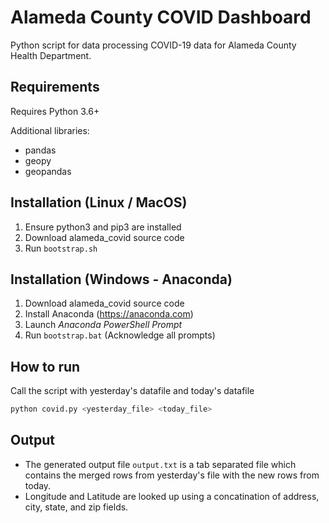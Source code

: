 # Alameda County COVID Dashboard

Python script for data processing COVID-19 data for Alameda County Health Department.

## Requirements
Requires Python 3.6+

Additional libraries:
- pandas
- geopy
- geopandas

## Installation (Linux / MacOS)

1. Ensure python3 and pip3 are installed
2. Download alameda_covid source code
3. Run `bootstrap.sh`

## Installation (Windows - Anaconda)

1. Download alameda_covid source code
2. Install Anaconda (https://anaconda.com)
3. Launch *Anaconda PowerShell Prompt*
4. Run `bootstrap.bat` (Acknowledge all prompts)

## How to run
Call the script with yesterday's datafile and today's datafile
```sh
python covid.py <yesterday_file> <today_file>
```

## Output
- The generated output file `output.txt` is a tab separated file which contains the merged rows from yesterday's file with the new rows from today. 
- Longitude and Latitude are looked up using a concatination of address, city, state, and zip fields.
